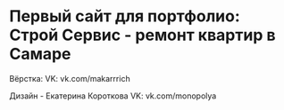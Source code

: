 # Первый сайт для портфолио: Строй Сервис - ремонт квартир в Самаре
 
Вёрстка:
VK: vk.com/makarrrich

Дизайн - Екатерина Короткова
VK: vk.com/monopolya
